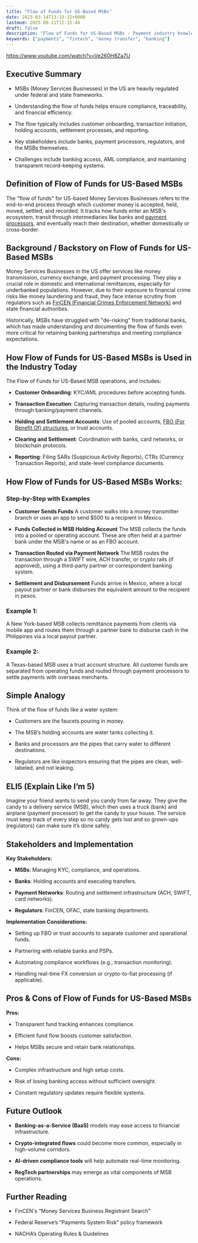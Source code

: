 ```yaml
---
title: "Flow of Funds for US-Based MSBs"
date: 2023-03-14T13:33:15+0000
lastmod: 2025-08-11T12:15:44
draft: false
description: "Flow of Funds for US-Based MSBs - Payment industry knowledge and insights"
keywords: ["payments", "fintech", "money transfer", "banking"]
---
```


https://www.youtube.com/watch?v=Ve260H8Za7U

## Executive Summary

- MSBs (Money Services Businesses) in the US are heavily regulated under federal and state frameworks.

- Understanding the flow of funds helps ensure compliance, traceability, and financial efficiency.

- The flow typically includes customer onboarding, transaction initiation, holding accounts, settlement processes, and reporting.

- Key stakeholders include banks, payment processors, regulators, and the MSBs themselves.

- Challenges include banking access, AML compliance, and maintaining transparent record-keeping systems.

## Definition of Flow of Funds for US-Based MSBs

The "flow of funds" for US-based Money Services Businesses refers to the end-to-end process through which customer money is accepted, held, moved, settled, and recorded. It tracks how funds enter an MSB's ecosystem, transit through intermediaries like banks and [payment processors](https://faisalkhanllc.xyz/resources/payments-wiki/p/payment-processor/), and eventually reach their destination, whether domestically or cross-border.

## Background / Backstory on Flow of Funds for US-Based MSBs

Money Services Businesses in the US offer services like money transmission, currency exchange, and payment processing. They play a crucial role in domestic and international remittances, especially for underbanked populations. However, due to their exposure to financial crime risks like money laundering and fraud, they face intense scrutiny from regulators such as [FinCEN (Financial Crimes Enforcement Network)](https://faisalkhanllc.xyz/resources/payments-wiki/f/financial-crimes-enforcement-network-fincen/) and state financial authorities.

Historically, MSBs have struggled with "de-risking" from traditional banks, which has made understanding and documenting the flow of funds even more critical for retaining banking partnerships and meeting compliance expectations.

## How Flow of Funds for US-Based MSBs is Used in the Industry Today

The Flow of Funds for US-Based MSB operations, and includes:

- **Customer Onboarding**: KYC/AML procedures before accepting funds.

- **Transaction Execution**: Capturing transaction details, routing payments through banking/payment channels.

- **Holding and Settlement Accounts**: Use of pooled accounts, [FBO (For Benefit Of) structures](https://faisalkhanllc.xyz/resources/payments-wiki/f/for-benefit-of-fbo/), or trust accounts.

- **Clearing and Settlement**: Coordination with banks, card networks, or blockchain protocols.

- **Reporting**: Filing SARs (Suspicious Activity Reports), CTRs (Currency Transaction Reports), and state-level compliance documents.

## How Flow of Funds for US-Based MSBs Works: 

### Step-by-Step with Examples

- **Customer Sends Funds** A customer walks into a money transmitter branch or uses an app to send $500 to a recipient in Mexico.

- **Funds Collected in MSB Holding Account** The MSB collects the funds into a pooled or operating account. These are often held at a partner bank under the MSB's name or as an FBO account.

- **Transaction Routed via Payment Network** The MSB routes the transaction through a SWIFT wire, ACH transfer, or crypto rails (if approved), using a third-party partner or correspondent banking system.

- **Settlement and Disbursement** Funds arrive in Mexico, where a local payout partner or bank disburses the equivalent amount to the recipient in pesos.

### Example 1:

A New York-based MSB collects remittance payments from clients via mobile app and routes them through a partner bank to disburse cash in the Philippines via a local payout partner.

### Example 2:

A Texas-based MSB uses a trust account structure. All customer funds are separated from operating funds and routed through payment processors to settle payments with overseas merchants.

## Simple Analogy

Think of the flow of funds like a water system:

- Customers are the faucets pouring in money.

- The MSB’s holding accounts are water tanks collecting it.

- Banks and processors are the pipes that carry water to different destinations.

- Regulators are like inspectors ensuring that the pipes are clean, well-labeled, and not leaking.

## ELI5 (Explain Like I’m 5)

Imagine your friend wants to send you candy from far away. They give the candy to a delivery service (MSB), which then uses a truck (bank) and airplane (payment processor) to get the candy to your house. The service must keep track of every step so no candy gets lost and so grown-ups (regulators) can make sure it’s done safely.

## Stakeholders and Implementation

**Key Stakeholders:**

- **MSBs**: Managing KYC, compliance, and operations.

- **Banks**: Holding accounts and executing transfers.

- **Payment Networks**: Routing and settlement infrastructure (ACH, SWIFT, card networks).

- **Regulators**: FinCEN, OFAC, state banking departments.

**Implementation Considerations:**

- Setting up FBO or trust accounts to separate customer and operational funds.

- Partnering with reliable banks and PSPs.

- Automating compliance workflows (e.g., transaction monitoring).

- Handling real-time FX conversion or crypto-to-fiat processing (if applicable).

## Pros & Cons of Flow of Funds for US-Based MSBs

**Pros:**

- Transparent fund tracking enhances compliance.

- Efficient fund flow boosts customer satisfaction.

- Helps MSBs secure and retain bank relationships.

**Cons:**

- Complex infrastructure and high setup costs.

- Risk of losing banking access without sufficient oversight.

- Constant regulatory updates require flexible systems.

## Future Outlook

- **Banking-as-a-Service (BaaS)** models may ease access to financial infrastructure.

- **Crypto-integrated flows** could become more common, especially in high-volume corridors.

- **AI-driven compliance tools** will help automate real-time monitoring.

- **RegTech partnerships** may emerge as vital components of MSB operations.

## Further Reading

- FinCEN's “Money Services Business Registrant Search”

- Federal Reserve’s “Payments System Risk” policy framework

- NACHA’s Operating Rules & Guidelines